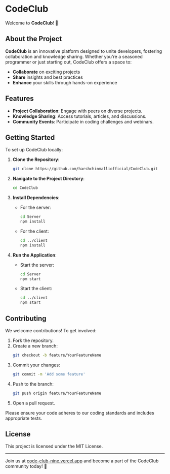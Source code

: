 # CodeClub

Welcome to **CodeClub**! 🚀

## About the Project

**CodeClub** is an innovative platform designed to unite developers, fostering collaboration and knowledge sharing. Whether you're a seasoned programmer or just starting out, CodeClub offers a space to:

- **Collaborate** on exciting projects  
- **Share** insights and best practices  
- **Enhance** your skills through hands-on experience  

## Features

- **Project Collaboration**: Engage with peers on diverse projects.  
- **Knowledge Sharing**: Access tutorials, articles, and discussions.  
- **Community Events**: Participate in coding challenges and webinars.  

## Getting Started

To set up CodeClub locally:

1. **Clone the Repository**:
   ```bash
   git clone https://github.com/harshchinmalliofficial/CodeClub.git
   ```
2. **Navigate to the Project Directory**:
   ```bash
   cd CodeClub
   ```
3. **Install Dependencies**:

   - For the server:
     ```bash
     cd Server
     npm install
     ```

   - For the client:
     ```bash
     cd ../client
     npm install
     ```
4. **Run the Application**:

   - Start the server:
     ```bash
     cd Server
     npm start
     ```

   - Start the client:
     ```bash
     cd ../client
     npm start
     ```

## Contributing

We welcome contributions! To get involved:

1. Fork the repository.  
2. Create a new branch:
   ```bash
   git checkout -b feature/YourFeatureName
   ```
3. Commit your changes:
   ```bash
   git commit -m 'Add some feature'
   ```
4. Push to the branch:
   ```bash
   git push origin feature/YourFeatureName
   ```
5. Open a pull request.  

Please ensure your code adheres to our coding standards and includes appropriate tests.  

## License

This project is licensed under the MIT License.  

---

Join us at [code-club-nine.vercel.app](https://code-club-nine.vercel.app) and become a part of the CodeClub community today! 🎉  
